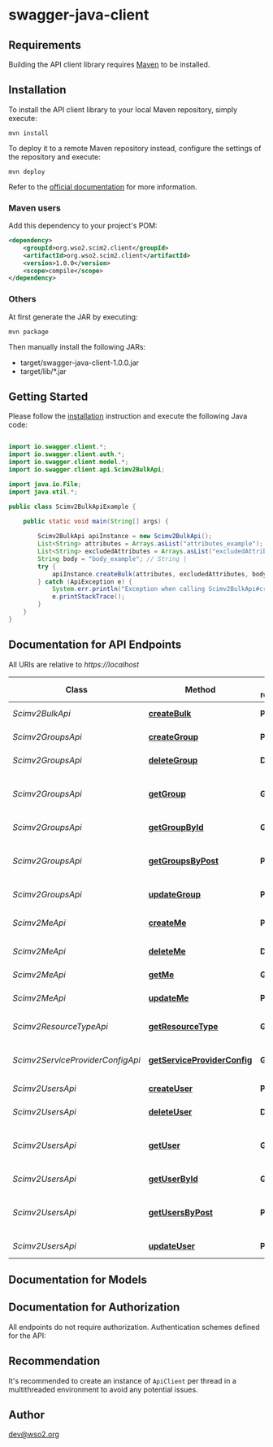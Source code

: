 # swagger-java-client

## Requirements

Building the API client library requires [Maven](https://maven.apache.org/) to be installed.

## Installation

To install the API client library to your local Maven repository, simply execute:

```shell
mvn install
```

To deploy it to a remote Maven repository instead, configure the settings of the repository and execute:

```shell
mvn deploy
```

Refer to the [official documentation](https://maven.apache.org/plugins/maven-deploy-plugin/usage.html) for more information.

### Maven users

Add this dependency to your project's POM:

```xml
<dependency>
    <groupId>org.wso2.scim2.client</groupId>
    <artifactId>org.wso2.scim2.client</artifactId>
    <version>1.0.0</version>
    <scope>compile</scope>
</dependency>
```

### Others

At first generate the JAR by executing:

    mvn package

Then manually install the following JARs:

* target/swagger-java-client-1.0.0.jar
* target/lib/*.jar

## Getting Started

Please follow the [installation](#installation) instruction and execute the following Java code:

```java

import io.swagger.client.*;
import io.swagger.client.auth.*;
import io.swagger.client.model.*;
import io.swagger.client.api.Scimv2BulkApi;

import java.io.File;
import java.util.*;

public class Scimv2BulkApiExample {

    public static void main(String[] args) {
        
        Scimv2BulkApi apiInstance = new Scimv2BulkApi();
        List<String> attributes = Arrays.asList("attributes_example"); // List<String> | SCIM defined attributes parameter.
        List<String> excludedAttributes = Arrays.asList("excludedAttributes_example"); // List<String> | SCIM defined excludedAttribute parameter.
        String body = "body_example"; // String | 
        try {
            apiInstance.createBulk(attributes, excludedAttributes, body);
        } catch (ApiException e) {
            System.err.println("Exception when calling Scimv2BulkApi#createBulk");
            e.printStackTrace();
        }
    }
}

```

## Documentation for API Endpoints

All URIs are relative to *https://localhost*

Class | Method | HTTP request | Description
------------ | ------------- | ------------- | -------------
*Scimv2BulkApi* | [**createBulk**](docs/Scimv2BulkApi.md#createBulk) | **POST** | Return the bulk which was created.
*Scimv2GroupsApi* | [**createGroup**](docs/Scimv2GroupsApi.md#createGroup) | **POST** | Return the group which was created
*Scimv2GroupsApi* | [**deleteGroup**](docs/Scimv2GroupsApi.md#deleteGroup) | **DELETE** | Delete the group with the given id
*Scimv2GroupsApi* | [**getGroup**](docs/Scimv2GroupsApi.md#getGroup) | **GET** | Return groups according to the filter, sort and pagination parameters
*Scimv2GroupsApi* | [**getGroupById**](docs/Scimv2GroupsApi.md#getGroupById) | **GET** | Return the group with the given id
*Scimv2GroupsApi* | [**getGroupsByPost**](docs/Scimv2GroupsApi.md#getGroupsByPost) | **POST** | Return groups according to the filter, sort and pagination parameters
*Scimv2GroupsApi* | [**updateGroup**](docs/Scimv2GroupsApi.md#updateGroup) | **PUT** | Return the updated group
*Scimv2MeApi* | [**createMe**](docs/Scimv2MeApi.md#createMe) | **POST** | Return the user which was anonymously created
*Scimv2MeApi* | [**deleteMe**](docs/Scimv2MeApi.md#deleteMe) | **DELETE** | Delete the authenticated user.
*Scimv2MeApi* | [**getMe**](docs/Scimv2MeApi.md#getMe) | **GET** | Return the authenticated user.
*Scimv2MeApi* | [**updateMe**](docs/Scimv2MeApi.md#updateMe) | **PUT** | Return the updated user
*Scimv2ResourceTypeApi* | [**getResourceType**](docs/Scimv2ResourceTypeApi.md#getResourceType) | **GET** | Return the ResourceType schema.
*Scimv2ServiceProviderConfigApi* | [**getServiceProviderConfig**](docs/Scimv2ServiceProviderConfigApi.md#getServiceProviderConfig) | **GET** | Return the ServiceProviderConfig schema.
*Scimv2UsersApi* | [**createUser**](docs/Scimv2UsersApi.md#createUser) | **POST** | Return the user which was created
*Scimv2UsersApi* | [**deleteUser**](docs/Scimv2UsersApi.md#deleteUser) | **DELETE** | Delete the user with the given id
*Scimv2UsersApi* | [**getUser**](docs/Scimv2UsersApi.md#getUser) | **GET** | Return users according to the filter, sort and pagination parameters
*Scimv2UsersApi* | [**getUserById**](docs/Scimv2UsersApi.md#getUserById) | **GET** | Return the user with the given id
*Scimv2UsersApi* | [**getUsersByPost**](docs/Scimv2UsersApi.md#getUsersByPost) | **POST** | Return users according to the filter, sort and pagination parameters
*Scimv2UsersApi* | [**updateUser**](docs/Scimv2UsersApi.md#updateUser) | **PUT** | Return the updated user


## Documentation for Models



## Documentation for Authorization

All endpoints do not require authorization.
Authentication schemes defined for the API:

## Recommendation

It's recommended to create an instance of `ApiClient` per thread in a multithreaded environment to avoid any potential issues.

## Author

dev@wso2.org

